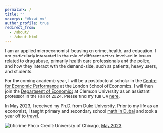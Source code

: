 ```yaml
---
permalink: /
title: ""
excerpt: "About me"
author_profile: true
redirect_from: 
  - /about/
  - /about.html
---
```


<meta name="google-site-verification" content="F1PA5O0lN6ADr5Cde5ABVSGNCeayniG2Il_SGyFGQjA" />

I am an applied microeconomist focusing on crime, health, and education. I am particularly interested in the role of different actors involved in issues related to drug abuse, primarily health care professionals and the police, and how they interact with the demand-side, such as patients, heavy users, and students. 

For the coming academic year, I will be a postdoctoral scholar in the [Centre for Economic Performance](https://cep.lse.ac.uk/) at the London School of Economics. I will then join the [Department of Economics](https://www.clemson.edu/business/departments/economics/index.html) at Clemson University as an assistant professor in the Fall of 2024. Please find my full CV [here](https://adamsoliman.github.io/files/AdamSolimanCV.pdf).

In May 2023, I received my Ph.D. from Duke University. Prior to my life as an economist, I taught primary and secondary school [math in Dubai](https://adamsoliman.github.io/teaching/) and took a year off to [travel](https://twitter.com/adamksoliman/status/1402014895214776331?s=20&t=kWelDx7GIkrv42lqRBRhfQ). 

![bficrime](https://adamsoliman.github.io/assets/1sgosXVA.jpeg) 
Photo Credit: University of Chicago, [May 2023](https://bfi.uchicago.edu/event/conference-on-the-economics-of-crime-and-justice-3/)
